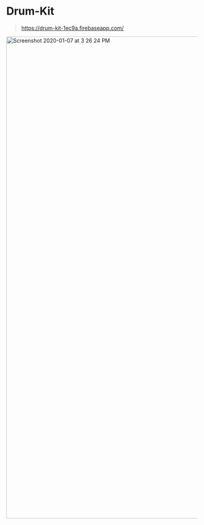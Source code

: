 # Drum-Kit

> https://drum-kit-1ec9a.firebaseapp.com/

<img width="1269" alt="Screenshot 2020-01-07 at 3 26 24 PM" src="https://user-images.githubusercontent.com/14003377/71886369-19586180-3162-11ea-9902-e0cc61ca3d01.png">
